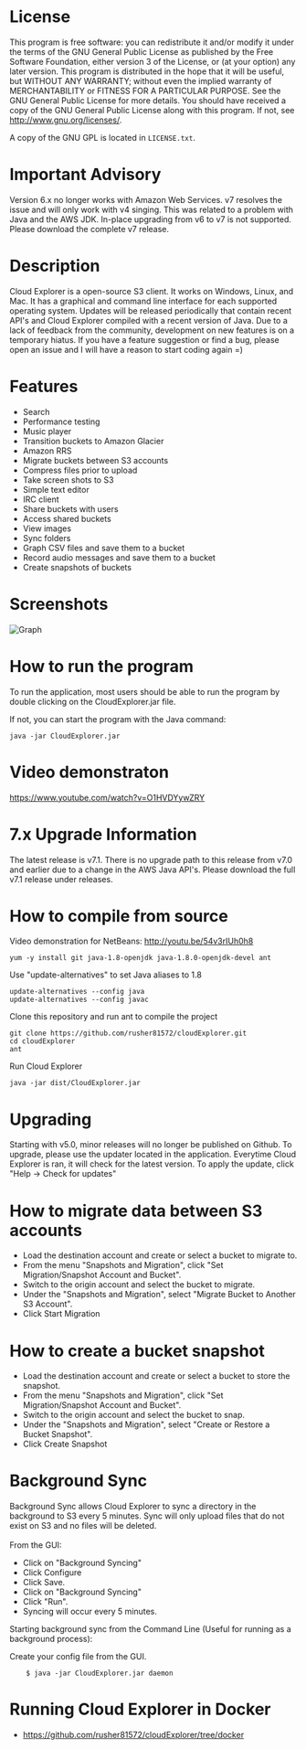 # License
This program is free software: you can redistribute it and/or modify it under the terms of the GNU General Public License as published by the Free Software Foundation, either version 3 of the License, or (at your option) any later version. This program is distributed in the hope that it will be useful, but WITHOUT ANY WARRANTY; without even the implied warranty of MERCHANTABILITY or FITNESS FOR A PARTICULAR PURPOSE. See the GNU General Public License for more details. You should have received a copy of the GNU General Public License along with this program. If not, see <http://www.gnu.org/licenses/>.

A copy of the GNU GPL is located in `LICENSE.txt`.

# Important Advisory
Version 6.x no longer works with Amazon Web Services. v7 resolves the issue and will only work with v4 singing. This was related to a problem with Java and the AWS JDK. In-place upgrading from v6 to v7 is not supported. Please download the complete v7 release.

# Description 
Cloud Explorer is a open-source S3 client. It works on Windows, Linux, and Mac.  It has a graphical and command line interface for each supported operating system. Updates will be released periodically that contain recent API's and Cloud Explorer compiled with a recent version of Java. Due to a lack of feedback from the community, development on new features is on a temporary hiatus. If you have a feature suggestion or find a bug, please open an issue and I will have a reason to start coding again =)

# Features

* Search
* Performance testing
* Music player
* Transition buckets to Amazon Glacier  
* Amazon RRS
* Migrate buckets between S3 accounts
* Compress files prior to upload
* Take screen shots to S3
* Simple text editor
* IRC client
* Share buckets with users
* Access shared buckets
* View images
* Sync folders
* Graph CSV files and save them to a bucket
* Record audio messages and save them to a bucket
* Create snapshots of buckets

# Screenshots 

![Graph](http://i.imgur.com/aw5iKZf.png)

# How to run the program

To run the application, most users should be able to run the program by double clicking on the CloudExplorer.jar file. 

If not, you can start the program with the Java command:
```
java -jar CloudExplorer.jar
```
# Video demonstraton

https://www.youtube.com/watch?v=O1HVDYywZRY

# 7.x Upgrade Information

The latest release is v7.1. There is no upgrade path to this release from v7.0 and earlier due to a change in the AWS Java API's. Please download the full v7.1 release under releases. 


# How to compile from source

Video demonstration for NetBeans: http://youtu.be/54v3rIUh0h8
```
yum -y install git java-1.8-openjdk java-1.8.0-openjdk-devel ant
```
Use "update-alternatives" to set Java aliases to 1.8
```
update-alternatives --config java 
update-alternatives --config javac
```
Clone this repository and run ant to compile the project
```
git clone https://github.com/rusher81572/cloudExplorer.git
cd cloudExplorer
ant
```
Run Cloud Explorer
```
java -jar dist/CloudExplorer.jar
```

# Upgrading

Starting with v5.0, minor releases will no longer be published on Github. To upgrade, please use the updater located in the application. Everytime Cloud Explorer is ran, it will check for the latest version. To apply the update, click "Help -> Check for updates"


# How to migrate data between S3 accounts
* Load the destination account and create or select a bucket to migrate to.
* From the menu "Snapshots and Migration", click "Set Migration/Snapshot Account and Bucket".
* Switch to the origin account and select the bucket to migrate.
* Under the "Snapshots and Migration", select "Migrate Bucket to Another S3 Account".
* Click Start Migration

# How to create a bucket snapshot
* Load the destination account and create or select a bucket to store the snapshot.
* From the menu "Snapshots and Migration", click "Set Migration/Snapshot Account and Bucket".
* Switch to the origin account and select the bucket to snap.
* Under the "Snapshots and Migration", select "Create or Restore a Bucket Snapshot".
* Click Create Snapshot

# Background Sync

Background Sync allows Cloud Explorer to sync a directory in the background to S3 every 5 minutes. Sync will only upload files that do not exist on S3 and no files will be deleted. 
<br>
<br>
From the GUI: 
* Click on "Background Syncing"
* Click Configure
* Click Save.
* Click on "Background Syncing"
* Click "Run".
* Syncing will occur every 5 minutes.

Starting background sync from the Command Line (Useful for running as a background process):

Create your config file from the GUI.
```
	$ java -jar CloudExplorer.jar daemon
```

# Running Cloud Explorer in Docker
* https://github.com/rusher81572/cloudExplorer/tree/docker
